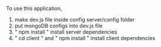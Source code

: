 To use this application,

1. make dev.js file inside config server/config folder
2. put mongoDB configs into dev.js file
3. " npm install " install server dependencies
4. " cd client " and " npm install " install client dependencies

